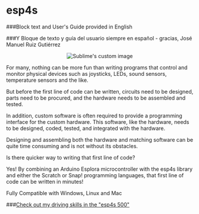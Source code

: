 esp4s
=====


###Block text and User's Guide provided in English

###Y Bloque de texto y guía del usuario siempre en español - gracias, José Manuel Ruiz Gutiérrez

<p align="center">
  <img src="https://raw.github.com/MrYsLab/esp4s/master/documentation/kids.png?raw=true" alt="Sublime's custom image"/>
</p>


For many, nothing can be more fun than writing programs that control and monitor physical devices such as joysticks, LEDs, sound sensors, temperature sensors and the like.


But before the first line of code can be written, circuits need to be designed, parts need to be procured, and the hardware needs to be assembled and tested.
 
 
In addition, custom software is often required to provide a programming interface for the custom hardware. This software, like the hardware, needs to be designed, coded, tested, and integrated with the hardware. 


Designing and assembling both the hardware and matching software can be quite time consuming and is not without its obstacles.


Is there quicker way to writing that first line of code? 


Yes! By combining an Arduino Esplora microcontroller with the esp4s library and either the Scratch or Snap! programming languages, that first line of code can be written in minutes!


Fully Compatible with Windows, Linux and Mac

###[Check out my driving skills in the "esp4s 500" ](https://www.youtube.com/watch?v=UgXZ5vZZ8zk)
